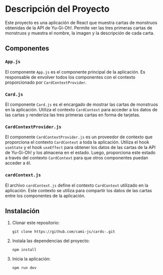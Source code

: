 # Descripción del Proyecto


Este proyecto es una aplicación de React que muestra cartas de monstruos obtenidas de la API de Yu-Gi-Oh!. Permite ver las tres primeras cartas de monstruos y muestra el nombre, la imagen y la descripción de cada carta.


## Componentes


### `App.js`


El componente `App.js` es el componente principal de la aplicación. Es responsable de envolver todos los componentes con el contexto proporcionado por `CardContextProvider`.


### `Card.js`


El componente `Card.js` es el encargado de mostrar las cartas de monstruos en la aplicación. Utiliza el contexto `CardContext` para acceder a los datos de las cartas y renderiza las tres primeras cartas en forma de tarjetas.


### `CardContextProvider.js`


El componente `CardContextProvider.js` es un proveedor de contexto que proporciona el contexto `CardContext` a toda la aplicación. Utiliza el hook `useState` y el hook `useEffect` para obtener los datos de las cartas de la API de Yu-Gi-Oh! y los almacena en el estado. Luego, proporciona este estado a través del contexto `CardContext` para que otros componentes puedan acceder a él.


### `cardContext.js`


El archivo `cardContext.js` define el contexto `CardContext` utilizado en la aplicación. Este contexto se utiliza para compartir los datos de las cartas entre los componentes de la aplicación.


## Instalación


1. Clonar este repositorio:
   ```
   git clone https://github.com/cami-js/cards-.git
   ```

2. Instala las dependencias del proyecto:
   ```
   npm install
   ```

3. Inicia la aplicación:
   ```
   npm run dev
   ```
 
 
